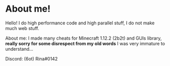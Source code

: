 # About me!
Hello!
I do high performance code and high parallel stuff, I do not make much web stuff.

About me:
I made many cheats for Minecraft 1.12.2 (2b2t) and GUIs library, **really sorry for some disrespect from my old words** I was very immature to understand...

Discord: (6ot) Rina#0142
